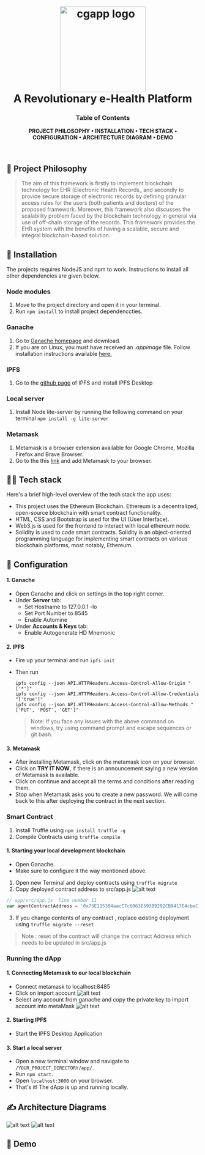 <h1 align="center">
  <img alt="cgapp logo" src="https://github.com/Divijkatyal0406/MediBuddy/blob/main/images/readme_header1.png" width="224px"/><br/>
  A Revolutionary e-Health Platform
</h1>

<div align="center">
<h3 align="center">
  Table of Contents
  </h3>
</div>


<div align="center">

**PROJECT PHILOSOPHY • 
INSTALLATION • 
TECH STACK • 
CONFIGURATION • 
ARCHITECTURE DIAGRAM • 
DEMO**

</div>

<br />

## 🧐 Project Philosophy

> The aim of this framework is firstly to implement blockchain technology for EHR (Electronic Health Records_ and secondly to provide secure storage of electronic records by defining granular access rules for the users (both patients and doctors) of the proposed framework. Moreover, this framework also discusses the scalability problem faced by the blockchain technology in general via use of off-chain storage of the records. This framework provides the EHR system with the benefits of having a scalable, secure and integral blockchain-based solution.

## 📒 Installation
The projects requires NodeJS and npm to work. Instructions to install all other dependencies are given below.
### Node modules

1. Move to the project directory and open it in your terminal.
2. Run `npm install` to install project dependenccties.

### Ganache

1. Go to [Ganache homepage](https://truffleframework.com/ganache) and download. 
2. If you are on Linux, you must have received an _.appimage_ file. Follow installation instructions available [here.](https://itsfoss.com/use-appimage-linux/)

### IPFS

1. Go to the [github page](https://github.com/ipfs/ipfs-desktop) of IPFS and install IPFS Desktop

### Local server

1. Install Node lite-server by running the following command on your terminal `npm install -g lite-server`

### Metamask

1. Metamask is a browser extension available for Google Chrome, Mozilla Firefox and Brave Browser.
2. Go to the this [link](http://metamask.io/) and add Metamask to your browser.

## 👨‍💻 Tech stack

Here's a brief high-level overview of the tech stack the app uses:

- This project uses the Ethereum Blockchain. Ethereum is a decentralized, open-source blockchain with smart contract functionality.
- HTML, CSS and Bootstrap is used for the UI (User Interface).
- Web3.js is used for the frontend to interact with local ethereum node.
- Solidity is used to code smart contracts. Solidity is an object-oriented programming language for implementing smart contracts on various blockchain platforms, most notably, Ethereum.


## 📒 Configuration
#### 1. Ganache
  - Open Ganache and click on settings in the top right corner.
  - Under **Server** tab:
    - Set Hostname to 127.0.0.1 -lo
    - Set Port Number to 8545
    - Enable Automine
  - Under **Accounts & Keys** tab:
    - Enable Autogenerate HD Mnemonic

#### 2. IPFS
  - Fire up your terminal and run `ipfs init`
  - Then run 
    ```
    ipfs config --json API.HTTPHeaders.Access-Control-Allow-Origin "['*']"
    ipfs config --json API.HTTPHeaders.Access-Control-Allow-Credentials "['true']"
    ipfs config --json API.HTTPHeaders.Access-Control-Allow-Methods "['PUT', 'POST', 'GET']"
    ```

    > Note: If you face any issues with the above command on windows, try using command prompt and escape sequences or git bash.
#### 3. Metamask
  - After installing Metamask, click on the metamask icon on your browser.
  - Click on __TRY IT NOW__, if there is an announcement saying a new version of Metamask is available.
  - Click on continue and accept all the terms and conditions after reading them.
  - Stop when Metamask asks you to create a new password. We will come back to this after deploying the contract in the next section.
  
### Smart Contract

1. Install Truffle using `npm install truffle -g`
2. Compile Contracts using `truffle compile`

#### 1. Starting your local development blockchain
  - Open Ganache.
  - Make sure to configure it the way mentioned above.
  
1. Open new Terminal and deploy contracts using `truffle migrate`
2. Copy deployed contract address to src/app.js 
![alt text](https://github.com/Divijkatyal0406/MediBuddy/blob/main/images/ganace-contracct.png)

```js
// app/src/app.js  line number 11
var agentContractAddress = '0x75E115394aacC7c6063E593B9292CB9417E4cbeC';
```

3. If you change contents of any contract , replace existing deployment using `truffle migrate --reset`
> Note :  reset of the contract will change the contract Address which needs to be updated in src/app.js

### Running the dApp

#### 1. Connecting Metamask to our local blockchain
  - Connect metamask to localhost:8485
  - Click on import account
  ![alt text](https://github.com/Divijkatyal0406/MediBuddy/blob/main/images/meta-1.png)
  - Select any account from ganache and copy the private key to import account into metaMask
  ![alt text](https://github.com/Divijkatyal0406/MediBuddy/blob/main/images/con-g1.png)

#### 2. Starting IPFS 
  - Start the IPFS Desktop Application
  
#### 3. Start a local server
  - Open a new terminal window and navigate to `/YOUR_PROJECT_DIRECTORY/app/`.
  - Run `npm start`.
  - Open `localhost:3000` on your browser.
  - That's it! The dApp is up and running locally.


## ✍️ Architecture Diagrams
![alt text](https://github.com/Divijkatyal0406/MediBuddy/blob/main/images/dia1.png)
![alt text](https://github.com/Divijkatyal0406/MediBuddy/blob/main/images/dia2.png)

## 🚨 Demo
